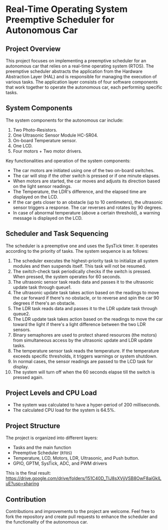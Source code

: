 # Real-Time Operating System Preemptive Scheduler for Autonomous Car

## Project Overview

This project focuses on implementing a preemptive scheduler for an autonomous car that relies on a real-time operating system (RTOS). The preemptive scheduler abstracts the application from the Hardware Abstraction Layer (HAL) and is responsible for managing the execution of various tasks. The application layer consists of four software components that work together to operate the autonomous car, each performing specific tasks.

## System Components

The system components for the autonomous car include:

1. Two Photo-Resistors.
2. One Ultrasonic Sensor Module HC-SR04.
3. On-board Temperature sensor.
4. One LCD.
5. Four motors + Two motor drivers.

Key functionalities and operation of the system components:

- The car motors are initiated using one of the two on-board switches.
- The car will stop if the other switch is pressed or if one minute elapses.
- When motors are started, the car moves and adjusts its direction based on the light sensor readings.
- The Temperature, the LDR's difference, and the elapsed time are displayed on the LCD.
- If the car gets closer to an obstacle (up to 10 centimeters), the ultrasonic sensor triggers a response. The car reverses and rotates by 90 degrees.
- In case of abnormal temperature (above a certain threshold), a warning message is displayed on the LCD.

## Scheduler and Task Sequencing

The scheduler is a preemptive one and uses the SysTick timer. It operates according to the priority of tasks. The system sequence is as follows:

1. The scheduler executes the highest-priority task to initialize all system modules and then suspends itself. This task will not be resumed.
2. The switch-check task periodically checks if the switch is pressed. When pressed, the system operates for 60 seconds.
3. The ultrasonic sensor task reads data and passes it to the ultrasonic update task through queue1.
4. The ultrasonic update task takes action based on the readings to move the car forward if there's no obstacle, or to reverse and spin the car 90 degrees if there's an obstacle.
5. The LDR task reads data and passes it to the LDR update task through queue2.
6. The LDR update task takes action based on the readings to move the car toward the light if there's a light difference between the two LDR sensors.
7. Binary semaphores are used to protect shared resources (the motors) from simultaneous access by the ultrasonic update and LDR update tasks.
8. The temperature sensor task reads the temperature. If the temperature exceeds specific thresholds, it triggers warnings or system shutdown.
9. In normal cases, the sensor readings are passed to the LCD task for display.
10. The system will turn off when the 60 seconds elapse till the switch is pressed again.

## Project Levels and CPU Load

- The system was calculated to have a hyper-period of 200 milliseconds.
- The calculated CPU load for the system is 64.5%.

## Project Structure

The project is organized into different layers:

- Tasks and the main function
- Preemptive Scheduler (`RTOS`)
- Temperature, LCD, Motors, LDR, Ultrasonic, and Push button.
- GPIO, GPTM, SysTick, ADC, and PWM drivers


This is the final result: https://drive.google.com/drive/folders/151C40D_TIJ8sXVjjVSB8OwF8aiGkILuE?usp=sharing

## Contribution

Contributions and improvements to the project are welcome. Feel free to fork the repository and create pull requests to enhance the scheduler and the functionality of the autonomous car.


